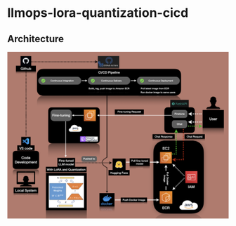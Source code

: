 # llmops-lora-quantization-cicd

## Architecture
<img src="https://github.com/Dephinate/llmops-lora-quantization-cicd/blob/main/overall_architecture.png">
